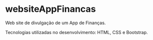 # websiteAppFinancas
 Web site de divulgação de um App de Finanças.
 
 Tecnologias utilizadas no desenvolvimento: HTML, CSS e Bootstrap.
